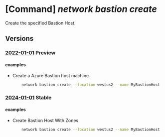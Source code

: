 # [Command] _network bastion create_

Create the specified Bastion Host.

## Versions

### [2022-01-01](/Resources/mgmt-plane/L3N1YnNjcmlwdGlvbnMve30vcmVzb3VyY2Vncm91cHMve30vcHJvdmlkZXJzL21pY3Jvc29mdC5uZXR3b3JrL2Jhc3Rpb25ob3N0cy97fQ==/2022-01-01.xml) **Preview**

<!-- mgmt-plane /subscriptions/{}/resourcegroups/{}/providers/microsoft.network/bastionhosts/{} 2022-01-01 -->

#### examples

- Create a Azure Bastion host machine.
    ```bash
        network bastion create --location westus2 --name MyBastionHost --public-ip-address MyPublicIpAddress --resource-group MyResourceGroup --vnet-name MyVnet
    ```

### [2024-01-01](/Resources/mgmt-plane/L3N1YnNjcmlwdGlvbnMve30vcmVzb3VyY2Vncm91cHMve30vcHJvdmlkZXJzL21pY3Jvc29mdC5uZXR3b3JrL2Jhc3Rpb25ob3N0cy97fQ==/2024-01-01.xml) **Stable**

<!-- mgmt-plane /subscriptions/{}/resourcegroups/{}/providers/microsoft.network/bastionhosts/{} 2024-01-01 -->

#### examples

- Create Bastion Host With Zones
    ```bash
        network bastion create --location westus2 --name MyBastionHost --public-ip-address MyPublicIpAddress --resource-group MyResourceGroup --vnet-name MyVnet --zones 1 2 3
    ```
